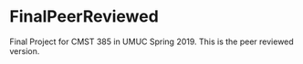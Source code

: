# FinalPeerReviewed

Final Project for CMST 385 in UMUC Spring 2019. This is the peer reviewed version. 